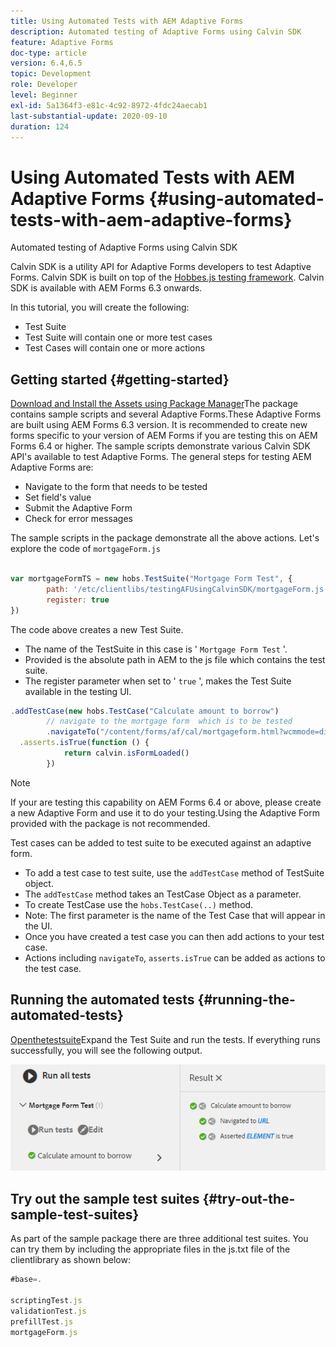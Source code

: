 ```yaml
---
title: Using Automated Tests with AEM Adaptive Forms
description: Automated testing of Adaptive Forms using Calvin SDK
feature: Adaptive Forms
doc-type: article
version: 6.4,6.5
topic: Development
role: Developer
level: Beginner
exl-id: 5a1364f3-e81c-4c92-8972-4fdc24aecab1
last-substantial-update: 2020-09-10
duration: 124
---
```

# Using Automated Tests with AEM Adaptive Forms {#using-automated-tests-with-aem-adaptive-forms}

Automated testing of Adaptive Forms using Calvin SDK

Calvin SDK is a utility API for Adaptive Forms developers to test Adaptive Forms. Calvin SDK is built on top of the [Hobbes.js testing framework](https://experienceleague.adobe.com/docs/experience-manager-release-information/aem-release-updates/previous-updates/aem-previous-versions.html). Calvin SDK is available with AEM Forms 6.3 onwards.

In this tutorial, you will create the following:

* Test Suite
* Test Suite will contain one or more test cases
* Test Cases will contain one or more actions

## Getting started {#getting-started}

[Download and Install the Assets using Package Manager](assets/testingadaptiveformsusingcalvinsdk1.zip)The package contains sample scripts and several Adaptive Forms.These Adaptive Forms are built using AEM Forms 6.3 version. It is recommended to create new forms specific to your version of AEM Forms if you are testing this on AEM Forms 6.4 or higher. The sample scripts demonstrate various Calvin SDK API's available to test Adaptive Forms. The general steps for testing AEM Adaptive Forms are:

* Navigate to the form that needs to be tested
* Set field's value
* Submit the Adaptive Form
* Check for error messages

The sample scripts in the package demonstrate all the above actions.
Let's explore the code of `mortgageForm.js`

```javascript

var mortgageFormTS = new hobs.TestSuite("Mortgage Form Test", {
        path: '/etc/clientlibs/testingAFUsingCalvinSDK/mortgageForm.js',
        register: true
})
```

The code above creates a new Test Suite.

* The name of the TestSuite in this case is ' `Mortgage Form Test` '. 
* Provided is the absolute path in AEM to the js file which contains the test suite.
* The register parameter when set to ' `true` ', makes the Test Suite available in the testing UI.

```javascript
.addTestCase(new hobs.TestCase("Calculate amount to borrow")
        // navigate to the mortgage form  which is to be tested
        .navigateTo("/content/forms/af/cal/mortgageform.html?wcmmode=disabled")
  .asserts.isTrue(function () {
            return calvin.isFormLoaded()
        })
```

>[!NOTE]
>
>If your are testing this capability on AEM Forms 6.4 or above, please create a new Adaptive Form and use it to do your testing.Using the Adaptive Form provided with the package is not recommended.

Test cases can be added to test suite to be executed against an adaptive form.

* To add a test case to test suite, use the `addTestCase` method of TestSuite object. 
* The `addTestCase` method takes an TestCase Object as a parameter. 
* To create TestCase use the `hobs.TestCase(..)` method. 
* Note: The first parameter is the name of the Test Case that will appear in the UI.
* Once you have created a test case you can then add actions to your test case. 
* Actions including `navigateTo`, `asserts.isTrue` can be added as actions to the test case.

## Running the automated tests {#running-the-automated-tests}

[Openthetestsuite](http://localhost:4502/libs/granite/testing/hobbes.html)Expand the Test Suite and run the tests. If everything runs successfully, you will see the following output.

![calvinsdk](assets/calvinimage.png) 

## Try out the sample test suites {#try-out-the-sample-test-suites}

As part of the sample package there are three additional test suites. You can try them by including the appropriate files in the js.txt file of the clientlibrary as shown below:

```javascript
#base=.

scriptingTest.js
validationTest.js
prefillTest.js
mortgageForm.js
```

